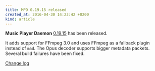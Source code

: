 ```yaml
---
title: MPD 0.19.15 released
created_at: 2016-04-30 14:23:42 +0200
kind: article
---
```


**Music Player Daemon**
[0.19.15](/download/mpd/0.19/mpd-0.19.15.tar.xz)
has been released.

It adds support for FFmpeg 3.0 and uses FFmpeg as a fallback plugin
instead of `mad`.  The Opus decoder supports bigger metadata packets.
Several build failures have been fixed.

[Change log](https://raw.githubusercontent.com/MusicPlayerDaemon/MPD/v0.19.15/NEWS)
